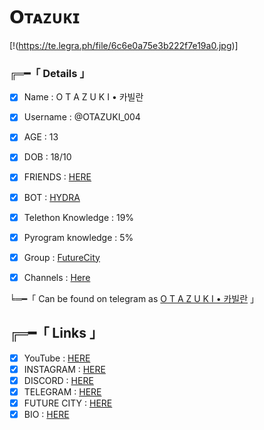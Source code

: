 #  𝗢ᴛᴀᴢᴜᴋɪ

[!(https://te.legra.ph/file/6c6e0a75e3b222f7e19a0.jpg)]


###  ╔═━「 Details 」

- [x] Name : O T A Z U K I • 카빌란

- [x] Username : @OTAZUKI_004

- [x] AGE : 13

- [x] DOB : 18/10

- [x] FRIENDS : [HERE](https://t.me/otazuki_bio/14)

- [x] BOT : [HYDRA](https://telegram.dog/Hydra_50_bot)

- [x] Telethon Knowledge : 19%

- [x] Pyrogram knowledge : 5%

- [x] Group : [FutureCity](https://telegram.dog/FutureCity004)

- [x] Channels : [Here](https://t.me/otazuki_bio/16)

╘═━「 Can be found on telegram as [O T A Z U K I • 카빌란](https://telegram.dog/Otazuki_004) 」

## ╔═━「 Links 」

- [x] YouTube : [HERE](https://bit.ly/3ChmXad)
- [x] INSTAGRAM : [HERE](https://bit.ly/3yrFJKU)
- [x] DISCORD : [HERE](https://bit.ly/3RPdooH)
- [x] TELEGRAM : [HERE](https://t.me/Otazuki_004)
- [x] FUTURE CITY : [HERE](https://telegram.dog/futureCity004)
- [x] BIO : [HERE](https://telegram.dog/Otazuki_bio)
